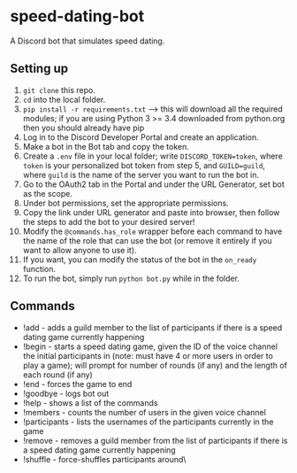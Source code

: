 # speed-dating-bot
A Discord bot that simulates speed dating.

## Setting up
1. `git clone` this repo.
2. `cd` into the local folder.
3. `pip install -r requirements.txt` --> this will download all the required modules; if you are using Python 3 >= 3.4 downloaded from python.org then you should already have pip
4. Log in to the Discord Developer Portal and create an application.
5. Make a bot in the Bot tab and copy the token.
6. Create a `.env` file in your local folder; write `DISCORD_TOKEN=token`, where `token` is your personalized bot token from step 5, and `GUILD=guild`, where `guild` is the name of the server you want to run the bot in.
7. Go to the OAuth2 tab in the Portal and under the URL Generator, set bot as the scope.
8. Under bot permissions, set the appropriate permissions.
9. Copy the link under URL generator and paste into browser, then follow the steps to add the bot to your desired server!
10. Modify the `@commands.has_role` wrapper before each command to have the name of the role that can use the bot (or remove it entirely if you want to allow anyone to use it).
11. If you want, you can modify the status of the bot in the `on_ready` function.
12. To run the bot, simply run `python bot.py` while in the folder.

## Commands 
- !add <USER ID> - adds a guild member to the list of participants if there is a speed dating game currently happening
- !begin <CHANNEL ID> - starts a speed dating game, given the ID of the voice channel the initial participants in (note: must have 4 or more users in order to play a game); will prompt for number of rounds (if any) and the length of each round (if any)
- !end - forces the game to end
- !goodbye - logs bot out
- !help - shows a list of the commands
- !members <CHANNEL ID> - counts the number of users in the given voice channel
- !participants - lists the usernames of the participants currently in the game
- !remove <USER ID> - removes a guild member from the list of participants if there is a speed dating game currently happening
- !shuffle - force-shuffles participants around\

